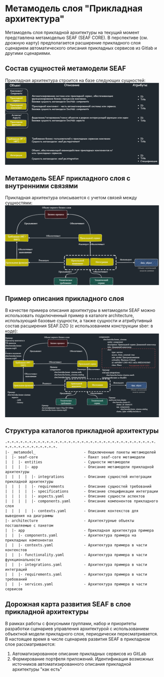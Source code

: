 # Метамодель слоя "Прикладная архитектура"
Метамодель слоя прикладной архитектуры на текущий момент представлена метамоделью SEAF (SEAF CORE).
В перспективе (см. дрожную карту) предполагается расширение прикладного слоя сценарием автоматического описания прикладных сервисов из Gitlab и другими сценариями.
## Состав сущностей метамодели SEAF 
Прикладная архитектура строится на базе следующих сущностей:
![Сущности метамодели](docs/images/app_entities_list.png)
## Метамодель SEAF прикладного слоя с внутренними связями
Прикладная архитектура описывается с учетом связей между сущностями:
![Метамодель прикладного слоя](docs/images/app_entities.png)



## Пример описания прикладного слоя
В качестве примера описания архитектуры в метамодели SEAF можно использовать подключенный пример в каталоге architecture,
использующий базовые сущности, а также сущности и атрибутивный состав расширения SEAF.DZO (с использованием конструкции sber: в коде):
![Пример прикладного слоя](docs/images/app_entities_primer.png)
## Структура каталогов прикладной архитектуры
    -*-*-*-*-*-*-*-*-*-*-*-*-*-*-*-*-*-*-*-*-*-*-*-*-*-*-*-*-*-*-*-*-*-*-*-*-*-*-*-*-*-*-*-*-*-*-
    |- _metamodel_                      - Подключенные пакеты метамоделей
    |  |- seaf-core                     - Пакет seaf-core метамодели
    |  |  |- entities                   - Сущности метамодели
    |  |  |  |- app                     - Описание метамодели прикладной архитектуры
    |  |  |  |  |- integrations         - Описание сущностей интеграции прикладной архитектуры
    |  |  |  |  |- requirements         - Описание сущностей требований
    |  |  |  |  |- specifications       - Описание спецификации интеграции
    |  |  |  |  |- aspects.yaml         - Описание сущности аспектов
    |  |  |  |  |- components.yaml      - Описание компонентов прикладного слоя
    |  |  |  |  |- contexts.yaml        - Описание контекстов для выведения на диаграммы
    |- architecture                     - Архитектурные объекты поставляемые с пакетом
    |  |- app                           - Прикладная архитектура примера
    |  |  |- components.yaml            - Архитектура примера на прикладных компонентах
    |  |  |- contexts.yaml              - Архитектура примера в части контекстов
    |  |  |- functionality.yaml         - Архитектура примера в части функциональности
    |  |  |- integrations.yaml          - Архитектура примера в части интеграций
    |  |  |- requirements.yaml          - Архитектура примера в части требований
    |  |  |- services.yaml              - Архитектура примера в части сервисов

## Дорожная карта развития SEAF в слое прикладной архитектуры
В рамках работы с фокусными группами, набор и приоритеты разработки сценариев управления архитектурой с использованием объектной модели прикладного слоя, периодически пересматривается.
В настоящее время в числе сценариев развития SEAF в прикладном слое рассматриваются:
1. Автоматизированное описание прикладных сервисов из GitLab
2. Формирование портфеля приложений. Идентификация возможных источников автоматизированного описания прикладной архитектуры "как есть"